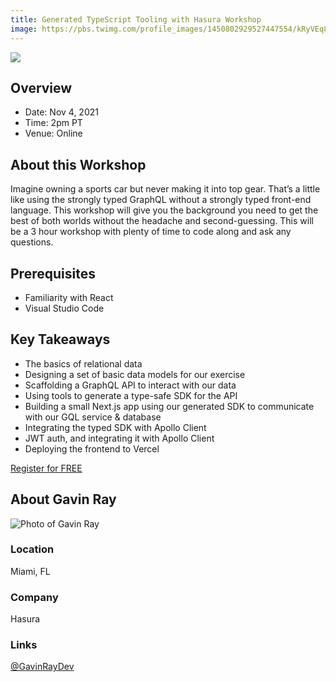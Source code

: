 ```yaml
---
title: Generated TypeScript Tooling with Hasura Workshop
image: https://pbs.twimg.com/profile_images/1450802929527447554/kRyVEq8q_400x400.jpg
---
```

![](/images/sponsors/hasura.png)

## Overview

- Date: Nov 4, 2021
- Time: 2pm PT
- Venue: Online

## About this Workshop

Imagine owning a sports car but never making it into top gear. That’s a little like using the strongly typed GraphQL without a strongly typed front-end language. This workshop will give you the background you need to get the best of both worlds without the headache and second-guessing. This will be a 3 hour workshop with plenty of time to code along and ask any questions.

## Prerequisites

- Familiarity with React
- Visual Studio Code

## Key Takeaways

- The basics of relational data
- Designing a set of basic data models for our exercise
- Scaffolding a GraphQL API to interact with our data
- Using tools to generate a type-safe SDK for the API
- Building a small Next.js app using our generated SDK to communicate with our GQL service & database
- Integrating the typed SDK with Apollo Client
- JWT auth, and integrating it with Apollo Client
- Deploying the frontend to Vercel

<div class="cta"><a href="https://hasura.io/events/workshop/cascadiajs-hasura-typescript/">Register for FREE</a></div>

<section class="person">
    <h2>About Gavin Ray</h2>
    <div class="person-info"> 
        <div class="person-photo"><img src="https://pbs.twimg.com/profile_images/1196239789281959937/6asdbcp8_400x400.png" alt="Photo of Gavin Ray"/></div>
        <div class="person-more">
            <h3>Location</h3><p>Miami, FL</p>
            <h3>Company</h3><p>Hasura</p>
            <h3>Links</h3><p><i class="fab fa-twitter"></i> <a target="_blank" href="https://twitter.com/GavinRayDev">@GavinRayDev</a></p>
        </div>
    </div>
</section>
